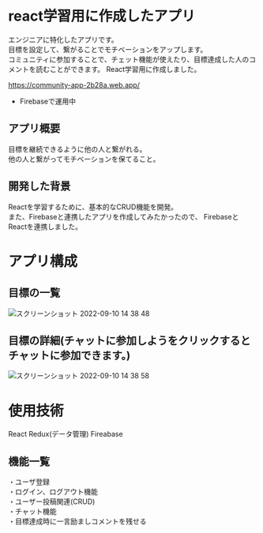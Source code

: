 # react学習用に作成したアプリ
エンジニアに特化したアプリです。<br>
目標を設定して、繋がることでモチベーションをアップします。<br>
コミュニティに参加することで、チェット機能が使えたり、目標達成した人のコメントを読むことができます。
React学習用に作成しました。<br>

https://community-app-2b28a.web.app/
* Firebaseで運用中<br>

## アプリ概要
目標を継続できるように他の人と繋がれる。<br>
他の人と繋がってモチベーションを保てること。<br>

## 開発した背景
Reactを学習するために、基本的なCRUD機能を開発。<br>
また、Firebaseと連携したアプリを作成してみたかったので、
FirebaseとReactを連携しました。

# アプリ構成
## 目標の一覧
![スクリーンショット 2022-09-10 14 38 48](https://user-images.githubusercontent.com/50696651/189470866-b72ab2e2-fe19-48b5-804b-ac4e43573c65.png)

## 目標の詳細(チャットに参加しようをクリックするとチャットに参加できます。)
![スクリーンショット 2022-09-10 14 38 58](https://user-images.githubusercontent.com/50696651/189470915-5f93fa5c-b49d-465f-b2b4-98e23a452f99.png)



# 使用技術
React
Redux(データ管理)
Fireabase

## 機能一覧
・ユーザ登録<br>
・ログイン、ログアウト機能<br>
・ユーザー投稿関連(CRUD)<br>
・チャット機能<br>
・目標達成時に一言励ましコメントを残せる<br>
